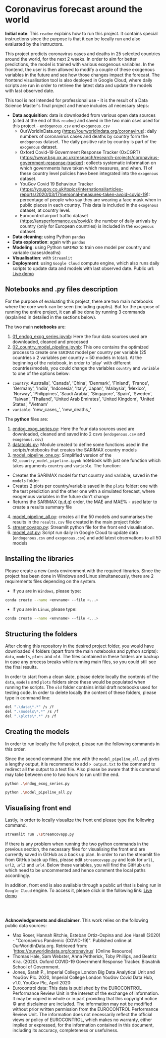 # Coronavirus forecast around the world

**Initial note**: This `readme` explains how to run this project. It contains special instructions since the purpose is that it can be locally run and also evaluated by the instructors.

This project predicts coronavirus cases and deaths in 25 selected countries around the world, for the next 2 weeks. In order to aim for better predictions, the model is trained with various exogenous variables. In the frontend, the user is then allowed to modify a couple of these exogenous variables in the future and see how those changes impact the forecast. The frontend visualisation tool is also deployed in Google Cloud, where daily scripts are run in order to retrieve the latest data and update the models with last observed date.

This tool is not intended for professional use - it is the result of a Data Science Master's final project and hence includes all necessary steps:

* **Data acquisition**: data is downloaded from various open data sources (cited at the end of this `readme`) and saved in the two main csvs used for this project - `endogenous.csv` and `exogenous.csv`
  * OurWorldInData.org (https://ourworldindata.org/coronavirus): daily numbers of coronavirus cases and deaths by country form the `endogenous` dataset. The daily positive rate by country is part of the `exogenous` dataset.
  * Oxford Covid-19 Government Response Tracker (OxCGRT) (https://www.bsg.ox.ac.uk/research/research-projects/coronavirus-government-response-tracker): collects systematic information on which governments have taken which measures, and when. 11 of these country level policies have been integrated into the `exogenous` dataset.
  * YouGov Covid 19 Behaviour Tracker (https://yougov.co.uk/topics/international/articles-reports/2020/03/17/personal-measures-taken-avoid-covid-19): percentage of people who say they are wearing a face mask when in public places in each country. This data is included in the `exogenous` dataset, at country level.
  * Eurocontrol airport traffic dataset (https://ansperformance.eu/covid/): the number of daily arrivals by country (only for European countries) is included in the `exogenous` dataset.
* **Data cleaning**: using Python `pandas`
* **Data exploration**: again with `pandas`
* **Modeling**: using Python `SARIMAX` to train one model per country and variable (cases/deaths)
* **Visualisation**: with `Streamlit`
* **Deployment**: using `Google Cloud` compute engine, which also runs daily scripts to update data and models with last observed date. Public url: [Live demo](http://34.78.90.249:8501/)

## Notebooks and .py files description
For the purpose of evaluating this project, there are two main notebooks where the core work can be seen (including graphs). But for the purpose of running the entire project, it can all be done by running 3 commands (explained in detailed in the sections below).

The two main **notebooks** are: 
1. [01_endog_exog_series.ipynb](https://github.com/martaarozarena/KSchool-Master-Final-Project/blob/master/01_endog_exog_series.ipynb): Here the four data sources used are downloaded, cleaned and processed
2. [02_country_model_pipeline.ipynb](https://github.com/martaarozarena/KSchool-Master-Final-Project/blob/master/02_country_model_pipeline.ipynb): This one contains the optimized process to create one `SARIMAX` model per country per variable (25 countries x 2 variables per country = 50 models in total). At the beginning of the notebook, in order to 'play' with different countries/models, you could change the variables `country` and `variable` to one of the options below:
 * `country`: Australia', 'Canada', 'China', 'Denmark', 'Finland', 'France', 'Germany', 'India', 'Indonesia', 'Italy', 'Japan', 'Malaysia', 'Mexico', 'Norway', 'Philippines', 'Saudi Arabia', 'Singapore', 'Spain', 'Sweden', 'Taiwan', 'Thailand', 'United Arab Emirates', 'United Kingdom', 'United States', 'Vietnam'
 * `variable`: 'new_cases_', 'new_deaths_'

The **python** files are:
1. [endog_exog_series.py](https://github.com/martaarozarena/KSchool-Master-Final-Project/blob/master/endog_exog_series.py): Here the four data sources used are downloaded, cleaned and saved into 2 csvs (`endogenous.csv` and `exogenous.csv`)
2. [datatools.py](https://github.com/martaarozarena/KSchool-Master-Final-Project/blob/master/datatools.py): Module created to define some functions used in the scripts/notebooks that creates the SARIMAX country models
3. [model_pipeline_one.py](https://github.com/martaarozarena/KSchool-Master-Final-Project/blob/master/Model_pipeline_one.py): Simplified version of the `02_country_model_pipeline.ipynb` notebook with just one function which takes arguments `country` and `variable`. The function:
 * Creates the SARIMAX model for that country and variable, saved in the `models` folder
 * Creates 2 plots per country/variable saved in the `plots` folder: one with the test prediction and the other one with a simulated forecast, where exogenous variables in the future don't change
 * Returns the SARIMAX (p,d,q) order, the MAE and MAE% - used later to create a results summary file
4. [model_pipeline_all.py](https://github.com/martaarozarena/KSchool-Master-Final-Project/blob/master/Model_pipeline_all.py): creates all the 50 models and summarises the results in the `results.csv` file created in the main project folder
5. [streamcovapp.py](https://github.com/martaarozarena/KSchool-Master-Final-Project/blob/master/streamcovapp.py): Streamlit python file for the front end visualisation.
6. [model_act.py](https://github.com/martaarozarena/KSchool-Master-Final-Project/blob/master/model_act.py): Script run daily in Google Cloud to update data (`endogenous.csv` and `exogenous.csv`) and add latest observations to all 50 models

## Installing the libraries
Please create a new `Conda` environment with the required libraries. Since the project has been done in Windows and Linux simultaneously, there are 2 requirements files depending on the system. 
* If you are in `Windows`, please type:
```bash
conda create --name <envname> --file <...>
```
* If you are in `Linux`, please type:
```bash
conda create --name <envname> --file <...>
```

## Structuring the folders
After cloning this repository in the desired project folder, you would have downloaded 4 folders (apart from the main notebooks and python scripts): `data`, `models`, `plots` and `old`.
The files contained in these folders are backup in case any process breaks while running main files, so you could still see the final results.

In order to start from a clean slate, please delete locally the contents of the `data`, `models` and `plots` folders since these would be populated when running the scripts. The `old` folder contains initial draft notebooks used for testing code. In order to delete locally the content of these folders, please type in command line:
```bash
del ".\data\*.*" /s /f
del ".\models\*.*" /s /f
del ".\plots\*.*" /s /f
```

## Creating the models
In order to run locally the full project, please run the following commands in this order. 

Since the second command (the one with the `model_pipeline_all.py`) gives a lengthy output, it is recommend to add ```> output.txt``` to the command to redirect all the output to a text file. Also please be aware that this command may take between one to two hours to run until the end.
```bash
python .\endog_exog_series.py
```
```bash
python .\model_pipeline_all.py
```

## Visualising front end
Lastly, in order to locally visualize the front end please type the following command.
```bash
streamlit run .\streamcovapp.py
```
If there is any problem when running the two python commands in the previous section, the necessary files for visualising the front end are currently saved in GitHub as a back up plan. In order to run the streamlit file from GitHub back up files, please edit `streamcovapp.py` and look for `url1`, `url2`, `url3` and `url4`. Below these variables, you will find the GitHub urls which need to be uncommented and hence comment the local paths accordingly.  

In addition, front end is also available through a public url that is being run in `Google Cloud` engine. To access it, please click in the following link: [Live demo](http://34.78.90.249:8501/)


<br/><br/>

**Acknowledgements and disclaimer**. This work relies on the following public data sources:
* Max Roser, Hannah Ritchie, Esteban Ortiz-Ospina and Joe Hasell (2020) - "Coronavirus Pandemic (COVID-19)". Published online at OurWorldInData.org. Retrieved from: 'https://ourworldindata.org/coronavirus' [Online Resource]
* Thomas Hale, Sam Webster, Anna Petherick, Toby Phillips, and Beatriz Kira. (2020). Oxford COVID-19 Government Response Tracker. Blavatnik School of Government.
* Jones, Sarah P., Imperial College London Big Data Analytical Unit and YouGov Plc. 2020, Imperial College London YouGov Covid Data Hub, v1.0, YouGov Plc, April 2020
* Eurocontrol data: This data is published by the EUROCONTROL Performance Review Unit in the interest of the exchange of information. It may be copied in whole or in part providing that this copyright notice © and disclaimer are included. The information may not be modified without prior written permission from the EUROCONTROL Performance Review Unit. The information does not necessarily reflect the official views or policy of EUROCONTROL, which makes no warranty, either implied or expressed, for the information contained in this document, including its accuracy, completeness or usefulness.



